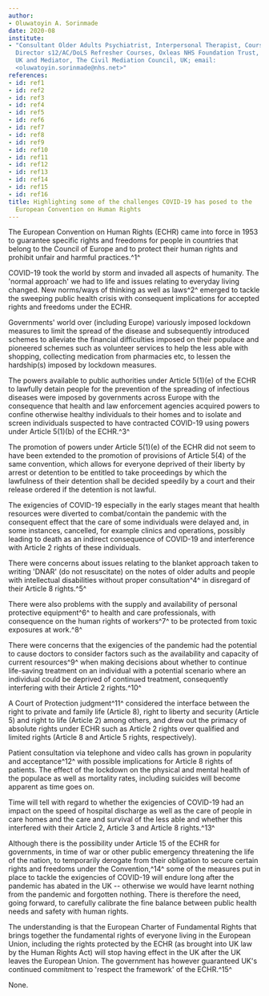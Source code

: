 ```yaml
---
author:
- Oluwatoyin A. Sorinmade
date: 2020-08
institute:
- "Consultant Older Adults Psychiatrist, Interpersonal Therapist, Course
  Director s12/AC/DoLS Refresher Courses, Oxleas NHS Foundation Trust,
  UK and Mediator, The Civil Mediation Council, UK; email:
  <oluwatoyin.sorinmade@nhs.net>"
references:
- id: ref1
- id: ref2
- id: ref3
- id: ref4
- id: ref5
- id: ref6
- id: ref7
- id: ref8
- id: ref9
- id: ref10
- id: ref11
- id: ref12
- id: ref13
- id: ref14
- id: ref15
- id: ref16
title: Highlighting some of the challenges COVID-19 has posed to the
  European Convention on Human Rights
---
```


The European Convention on Human Rights (ECHR) came into force in 1953
to guarantee specific rights and freedoms for people in countries that
belong to the Council of Europe and to protect their human rights and
prohibit unfair and harmful practices.^1^

COVID-19 took the world by storm and invaded all aspects of humanity.
The 'normal approach' we had to life and issues relating to everyday
living changed. New norms/ways of thinking as well as laws^2^ emerged to
tackle the sweeping public health crisis with consequent implications
for accepted rights and freedoms under the ECHR.

Governments' world over (including Europe) variously imposed lockdown
measures to limit the spread of the disease and subsequently introduced
schemes to alleviate the financial difficulties imposed on their
populace and pioneered schemes such as volunteer services to help the
less able with shopping, collecting medication from pharmacies etc, to
lessen the hardship(s) imposed by lockdown measures.

The powers available to public authorities under Article 5(1)(e) of the
ECHR to lawfully detain people for the prevention of the spreading of
infectious diseases were imposed by governments across Europe with the
consequence that health and law enforcement agencies acquired powers to
confine otherwise healthy individuals to their homes and to isolate and
screen individuals suspected to have contracted COVID-19 using powers
under Article 5(1)(b) of the ECHR.^3^

The promotion of powers under Article 5(1)(e) of the ECHR did not seem
to have been extended to the promotion of provisions of Article 5(4) of
the same convention, which allows for everyone deprived of their liberty
by arrest or detention to be entitled to take proceedings by which the
lawfulness of their detention shall be decided speedily by a court and
their release ordered if the detention is not lawful.

The exigencies of COVID-19 especially in the early stages meant that
health resources were diverted to combat/contain the pandemic with the
consequent effect that the care of some individuals were delayed and, in
some instances, cancelled, for example clinics and operations, possibly
leading to death as an indirect consequence of COVID-19 and interference
with Article 2 rights of these individuals.

There were concerns about issues relating to the blanket approach taken
to writing 'DNAR' (do not resuscitate) on the notes of older adults and
people with intellectual disabilities without proper consultation^4^ in
disregard of their Article 8 rights.^5^

There were also problems with the supply and availability of personal
protective equipment^6^ to health and care professionals, with
consequence on the human rights of workers^7^ to be protected from toxic
exposures at work.^8^

There were concerns that the exigencies of the pandemic had the
potential to cause doctors to consider factors such as the availability
and capacity of current resources^9^ when making decisions about whether
to continue life-saving treatment on an individual with a potential
scenario where an individual could be deprived of continued treatment,
consequently interfering with their Article 2 rights.^10^

A Court of Protection judgment^11^ considered the interface between the
right to private and family life (Article 8), right to liberty and
security (Article 5) and right to life (Article 2) among others, and
drew out the primacy of absolute rights under ECHR such as Article 2
rights over qualified and limited rights (Article 8 and Article 5
rights, respectively).

Patient consultation via telephone and video calls has grown in
popularity and acceptance^12^ with possible implications for Article 8
rights of patients. The effect of the lockdown on the physical and
mental health of the populace as well as mortality rates, including
suicides will become apparent as time goes on.

Time will tell with regard to whether the exigencies of COVID-19 had an
impact on the speed of hospital discharge as well as the care of people
in care homes and the care and survival of the less able and whether
this interfered with their Article 2, Article 3 and Article 8
rights.^13^

Although there is the possibility under Article 15 of the ECHR for
governments, in time of war or other public emergency threatening the
life of the nation, to temporarily derogate from their obligation to
secure certain rights and freedoms under the Convention,^14^ some of the
measures put in place to tackle the exigencies of COVID-19 will endure
long after the pandemic has abated in the UK -- otherwise we would have
learnt nothing from the pandemic and forgotten nothing. There is
therefore the need, going forward, to carefully calibrate the fine
balance between public health needs and safety with human rights.

The understanding is that the European Charter of Fundamental Rights
that brings together the fundamental rights of everyone living in the
European Union, including the rights protected by the ECHR (as brought
into UK law by the Human Rights Act) will stop having effect in the UK
after the UK leaves the European Union. The government has however
guaranteed UK\'s continued commitment to 'respect the framework' of the
ECHR.^15^

None.
